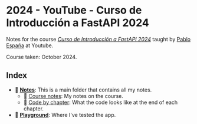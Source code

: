 # 2024 - YouTube - Curso de Introducción a FastAPI 2024

Notes for the course _[Curso de Introducción a FastAPI 2024](https://www.youtube.com/playlist?list=PLHftsZss8mw7pSRpCyd-TM4Mu43XdyB3R)_ taught by [Pablo España](https://github.com/pabloesdev1) at Youtube.

Course taken: October 2024.

## Index

-   📂 **[Notes](notes/)**: This is a main folder that contains all my notes.
    -   📝 [Course notes](notes/notes.md): My notes on the course.
    -   📝 [Code by chapter](notes/code-by-chapter.md): What the code looks like at the end of each chapter.
-   📂 **[Playground](code)**: Where I've tested the app.
